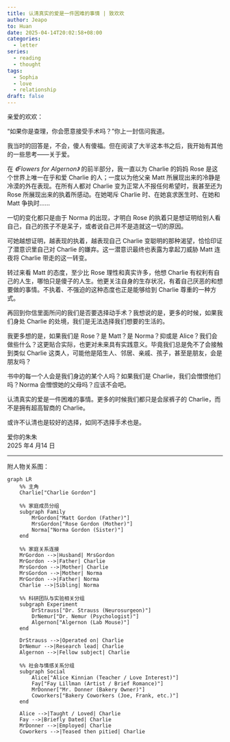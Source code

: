 ```yaml
---
title: 认清真实的爱是一件困难的事情 | 致欢欢
author: Jeapo
to: Huan
date: 2025-04-14T20:02:58+08:00
categories:
  - letter
series:
  - reading
  - thought
tags:
  - Sophia
  - love
  - relationship
draft: false
---
```

亲爱的欢欢：

“如果你是查理，你会愿意接受手术吗？”你上一封信问我道。

我当时的回答是，不会，傻人有傻福。但在阅读了大半这本书之后，我开始有其他的一些思考——关于爱。

在 *《Flowers for Algernon》* 的前半部分，我一直以为 Charlie 的妈妈 Rose 是这个世界上唯一在乎和爱 Charlie 的人；一度以为他父亲 Matt 所展现出来的冷静是冷漠的外在表现。在所有人都对 Charlie 变为正常人不报任何希望时，我甚至还为 Rose 所展现出来的执着所感动。在她喝斥 Charlie 时、在她哀求医生时、在她和 Matt 争执时……

一切的变化都只是由于 Norma 的出现，才明白 Rose 的执着只是想证明给别人看自己，自己的孩子不是呆子，或者说自己并不是造就这一切的原因。

可她越想证明，越表现的执着，越表现自己 Charlie 变聪明的那种渴望，恰恰印证了潜意识里自己对 Charlie 的嫌弃。这一潜意识最终也表露为拿起刀威胁 Matt 连夜将 Charlie 带走的这一转变。

转过来看 Matt 的态度，至少比 Rose 理性和真实许多，他想 Charlie 有权利有自己的人生，哪怕只是傻子的人生。他更关注自身的生存状况，有着自己厌恶的和想要做的事情。不执着、不强迫的这种态度也正是能够给到 Charlie 尊重的一种方式。

再回到你信里面所问的我们是否要选择动手术？我想说的是，更多的时候，如果我们身处 Charlie 的处境，我们是无法选择我们想要的生活的。

我更多想的是，如果我们是 Rose？是 Matt？是 Norma？抑或是 Alice？我们会做些什么？这更贴合实际，也更对未来具有实践意义。毕竟我们总是免不了会接触到类似 Charlie 这类人，可能他是陌生人、邻居、亲戚、孩子，甚至是朋友，会是朋友吗？

书中的每一个人会是我们身边的某个人吗？如果我们是 Charlie，我们会憎恨他们吗？Norma 会憎恨她的父母吗？应该不会吧。

认清真实的爱是一件困难的事情。更多的时候我们都只是会尿裤子的 Charlie，而不是拥有超高智商的 Charlie。

或许不认清也是较好的选择，如同不选择手术也是。

爱你的朱朱  
2025 年4 月14 日

-------
附人物关系图：
```mermaid
graph LR
    %% 主角
    Charlie["Charlie Gordon"]

    %% 家庭成员分组
    subgraph Family
        MrGordon["Matt Gordon (Father)"]
        MrsGordon["Rose Gordon (Mother)"]
        Norma["Norma Gordon (Sister)"]
    end

    %% 家庭关系连接
    MrGordon -->|Husband| MrsGordon
    MrGordon -->|Father| Charlie
    MrsGordon -->|Mother| Charlie
    MrsGordon -->|Mother| Norma
    MrGordon -->|Father| Norma
    Charlie -->|Sibling| Norma

    %% 科研团队与实验相关分组
    subgraph Experiment
        DrStrauss["Dr. Strauss (Neurosurgeon)"]
        DrNemur["Dr. Nemur (Psychologist)"]
        Algernon["Algernon (Lab Mouse)"]
    end

    DrStrauss -->|Operated on| Charlie
    DrNemur -->|Research lead| Charlie
    Algernon -->|Fellow subject| Charlie

    %% 社会与情感关系分组
    subgraph Social
        Alice["Alice Kinnian (Teacher / Love Interest)"]
        Fay["Fay Lillman (Artist / Brief Romance)"]
        MrDonner["Mr. Donner (Bakery Owner)"]
        Coworkers["Bakery Coworkers (Joe, Frank, etc.)"]
    end

    Alice -->|Taught / Loved| Charlie
    Fay -->|Briefly Dated| Charlie
    MrDonner -->|Employed| Charlie
    Coworkers -->|Teased then pitied| Charlie
```
